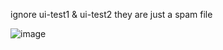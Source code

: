 ignore ui-test1 & ui-test2 they are just a spam file

![image](https://github.com/rachad47/BilliardBot/assets/58671681/07ee05a1-18b9-46f7-a780-ed09b6e68276)


